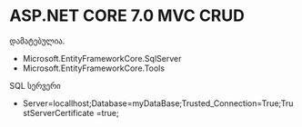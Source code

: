 ﻿# ASP.NET CORE 7.0 MVC CRUD



დამატებულია.
* Microsoft.EntityFrameworkCore.SqlServer
* Microsoft.EntityFrameworkCore.Tools



SQL სერვერი
* Server=locallhost;Database=myDataBase;Trusted_Connection=True;TrustServerCertificate =true;

 

